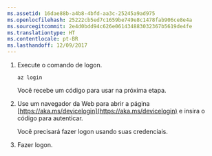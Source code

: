 ```yaml
---
ms.assetid: 16dae88b-a4b8-4bfd-aa3c-25245a9ad975
ms.openlocfilehash: 25222cb5ed7c1659be749e8c1478fab906ce8e4a
ms.sourcegitcommit: 2e4d0bdd94c626e061434883032367b5619de4fe
ms.translationtype: HT
ms.contentlocale: pt-BR
ms.lasthandoff: 12/09/2017
---
```

1. Execute o comando de logon.

    ```azurecli-interactive
    az login
    ```

   Você recebe um código para usar na próxima etapa.

1. Use um navegador da Web para abrir a página [https://aka.ms/devicelogin](https://aka.ms/devicelogin) e insira o código para autenticar.

    Você precisará fazer logon usando suas credenciais.

1. Fazer logon.

